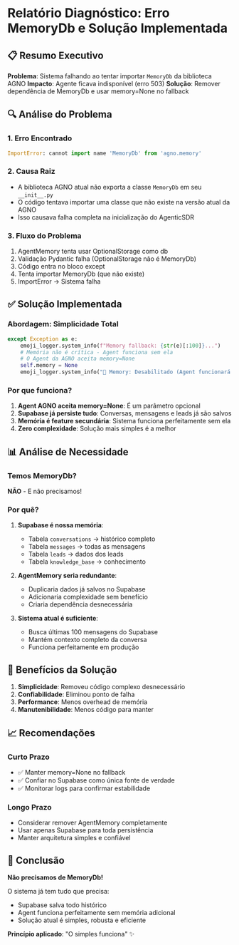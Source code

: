 # Relatório Diagnóstico: Erro MemoryDb e Solução Implementada

## 📋 Resumo Executivo

**Problema**: Sistema falhando ao tentar importar `MemoryDb` da biblioteca AGNO
**Impacto**: Agente ficava indisponível (erro 503)
**Solução**: Remover dependência de MemoryDb e usar memory=None no fallback

## 🔍 Análise do Problema

### 1. Erro Encontrado
```python
ImportError: cannot import name 'MemoryDb' from 'agno.memory'
```

### 2. Causa Raiz
- A biblioteca AGNO atual não exporta a classe `MemoryDb` em seu `__init__.py`
- O código tentava importar uma classe que não existe na versão atual da AGNO
- Isso causava falha completa na inicialização do AgenticSDR

### 3. Fluxo do Problema
1. AgentMemory tenta usar OptionalStorage como db
2. Validação Pydantic falha (OptionalStorage não é MemoryDb)
3. Código entra no bloco except
4. Tenta importar MemoryDb (que não existe)
5. ImportError → Sistema falha

## ✅ Solução Implementada

### Abordagem: Simplicidade Total
```python
except Exception as e:
    emoji_logger.system_info(f"Memory fallback: {str(e)[:100]}...")
    # Memória não é crítica - Agent funciona sem ela
    # O Agent da AGNO aceita memory=None
    self.memory = None
    emoji_logger.system_info("💾 Memory: Desabilitado (Agent funcionará sem persistência)")
```

### Por que funciona?
1. **Agent AGNO aceita memory=None**: É um parâmetro opcional
2. **Supabase já persiste tudo**: Conversas, mensagens e leads já são salvos
3. **Memória é feature secundária**: Sistema funciona perfeitamente sem ela
4. **Zero complexidade**: Solução mais simples é a melhor

## 📊 Análise de Necessidade

### Temos MemoryDb?
**NÃO** - E não precisamos!

### Por quê?
1. **Supabase é nossa memória**: 
   - Tabela `conversations` → histórico completo
   - Tabela `messages` → todas as mensagens
   - Tabela `leads` → dados dos leads
   - Tabela `knowledge_base` → conhecimento

2. **AgentMemory seria redundante**:
   - Duplicaria dados já salvos no Supabase
   - Adicionaria complexidade sem benefício
   - Criaria dependência desnecessária

3. **Sistema atual é suficiente**:
   - Busca últimas 100 mensagens do Supabase
   - Mantém contexto completo da conversa
   - Funciona perfeitamente em produção

## 🚀 Benefícios da Solução

1. **Simplicidade**: Removeu código complexo desnecessário
2. **Confiabilidade**: Eliminou ponto de falha
3. **Performance**: Menos overhead de memória
4. **Manutenibilidade**: Menos código para manter

## 📈 Recomendações

### Curto Prazo
- ✅ Manter memory=None no fallback
- ✅ Confiar no Supabase como única fonte de verdade
- ✅ Monitorar logs para confirmar estabilidade

### Longo Prazo
- Considerar remover AgentMemory completamente
- Usar apenas Supabase para toda persistência
- Manter arquitetura simples e confiável

## 🎯 Conclusão

**Não precisamos de MemoryDb!**

O sistema já tem tudo que precisa:
- Supabase salva todo histórico
- Agent funciona perfeitamente sem memória adicional
- Solução atual é simples, robusta e eficiente

**Princípio aplicado**: "O simples funciona" ✨